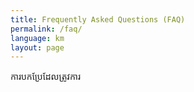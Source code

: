 ```yaml
---
title: Frequently Asked Questions (FAQ)
permalink: /faq/
language: km
layout: page
---
```

ការបកប្រែដែលត្រូវការ